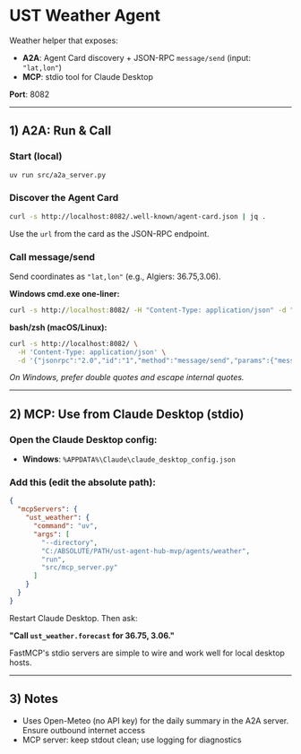 # UST Weather Agent

Weather helper that exposes:
- **A2A**: Agent Card discovery + JSON-RPC `message/send` (input: `"lat,lon"`)
- **MCP**: stdio tool for Claude Desktop

**Port**: 8082

---

## 1) A2A: Run & Call

### Start (local)

```bash
uv run src/a2a_server.py
```

### Discover the Agent Card

```bash
curl -s http://localhost:8082/.well-known/agent-card.json | jq .
```

Use the `url` from the card as the JSON-RPC endpoint.

### Call message/send

Send coordinates as `"lat,lon"` (e.g., Algiers: 36.75,3.06).

**Windows cmd.exe one-liner:**

```bat
curl -s http://localhost:8082/ -H "Content-Type: application/json" -d "{\"jsonrpc\":\"2.0\",\"id\":\"1\",\"method\":\"message/send\",\"params\":{\"message\":{\"messageId\":\"demo-2\",\"role\":\"user\",\"parts\":[{\"kind\":\"text\",\"text\":\"36.75,3.06\"}]}}}"
```

**bash/zsh (macOS/Linux):**

```bash
curl -s http://localhost:8082/ \
  -H 'Content-Type: application/json' \
  -d '{"jsonrpc":"2.0","id":"1","method":"message/send","params":{"message":{"messageId":"demo-2","role":"user","parts":[{"kind":"text","text":"36.75,3.06"}]}}}'
```

*On Windows, prefer double quotes and escape internal quotes.*

---

## 2) MCP: Use from Claude Desktop (stdio)

### Open the Claude Desktop config:

- **Windows**: `%APPDATA%\Claude\claude_desktop_config.json`

### Add this (edit the absolute path):

```json
{
  "mcpServers": {
    "ust_weather": {
      "command": "uv",
      "args": [
        "--directory",
        "C:/ABSOLUTE/PATH/ust-agent-hub-mvp/agents/weather",
        "run",
        "src/mcp_server.py"
      ]
    }
  }
}
```

Restart Claude Desktop. Then ask:

**"Call `ust_weather.forecast` for 36.75, 3.06."**

FastMCP's stdio servers are simple to wire and work well for local desktop hosts.

---

## 3) Notes

- Uses Open-Meteo (no API key) for the daily summary in the A2A server. Ensure outbound internet access
- MCP server: keep stdout clean; use logging for diagnostics